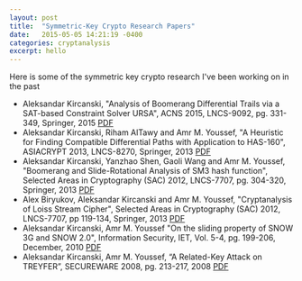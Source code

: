 ```yaml
---
layout: post
title:  "Symmetric-Key Crypto Research Papers"
date:   2015-05-05 14:21:19 -0400
categories: cryptanalysis
excerpt: hello
---
```


Here is some of the symmetric key crypto research I've been working on in the past

* Aleksandar Kircanski, "Analysis of Boomerang Differential Trails via a SAT-based Constraint Solver URSA", ACNS 2015, LNCS-9092, pg. 331-349, Springer, 2015  [PDF](https://eprint.iacr.org/2014/563.pdf)
* Aleksandar Kircanski, Riham AlTawy and Amr M. Youssef, "A Heuristic for Finding Compatible Differential Paths with Application to HAS-160", ASIACRYPT 2013, LNCS-8270, Springer, 2013 [PDF](https://eprint.iacr.org/2013/359.pdf)
* Aleksandar Kircanski, Yanzhao Shen, Gaoli Wang and Amr M. Youssef, "Boomerang and Slide-Rotational Analysis of SM3 hash function", Selected Areas in Cryptography (SAC) 2012, LNCS-7707, pg. 304-320, Springer, 2013 [PDF](https://eprint.iacr.org/2013/359.pdf)
* Alex Biryukov, Aleksandar Kircanski and Amr M. Youssef, "Cryptanalysis of Loiss Stream Cipher", Selected Areas in Cryptography (SAC) 2012, LNCS-7707, pp 119-134, Springer, 2013 [PDF](https://drive.google.com/file/d/0B7RlXuONvJu5SjdFaENqTzZKUUU/view?usp=sharing)
* Aleksandar Kircanski, Amr M. Youssef "On the sliding property of SNOW 3G and SNOW 2.0", Information Security, IET, Vol. 5-4, pg. 199-206, December, 2010 [PDF](https://drive.google.com/file/d/0B7RlXuONvJu5bHFhUFVoOHFOYmc/view?usp=sharing)
* Aleksandar Kircanski, Amr M. Youssef, “A Related-Key Attack on TREYFER”, SECUREWARE 2008, pg. 213-217, 2008 [PDF](https://drive.google.com/file/d/0B7RlXuONvJu5N2ctZ1YtNkU0aTg/view?usp=sharing)
